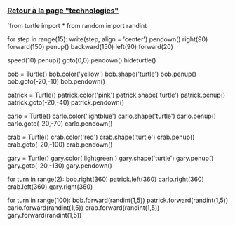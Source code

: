 ### [Retour à la page "technologies"](https://github.com/PaulineRoppe/CoderDojo-Workshop/blob/master/technologies.md)

`from turtle import *
from random import randint

for step in range(15):
    write(step, align = 'center')
    pendown()
    right(90)
    forward(150)
    penup()
    backward(150)
    left(90)
    forward(20)

speed(10)
penup()
goto(0,0)
pendown()
hideturtle()

bob = Turtle()
bob.color('yellow')
bob.shape('turtle')
bob.penup()
bob.goto(-20,-10)
bob.pendown()

patrick = Turtle()
patrick.color('pink')
patrick.shape('turtle')
patrick.penup()
patrick.goto(-20,-40)
patrick.pendown()

carlo = Turtle()
carlo.color('lightblue')
carlo.shape('turtle')
carlo.penup()
carlo.goto(-20,-70)
carlo.pendown()

crab = Turtle()
crab.color('red')
crab.shape('turtle')
crab.penup()
crab.goto(-20,-100)
crab.pendown()

gary = Turtle()
gary.color('lightgreen')
gary.shape('turtle')
gary.penup()
gary.goto(-20,-130)
gary.pendown()

for turn in range(2):
    bob.right(360)
    patrick.left(360)
    carlo.right(360)
    crab.left(360)
    gary.right(360)

for turn in range(100):
    bob.forward(randint(1,5))
    patrick.forward(randint(1,5))
    carlo.forward(randint(1,5))
    crab.forward(randint(1,5))
    gary.forward(randint(1,5))`
